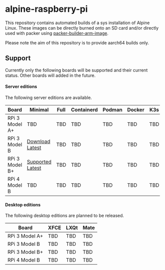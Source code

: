 # alpine-raspberry-pi

This repository contains automated builds of a sys installation of Alpine Linux. These images can be directly burned onto an SD card and/or directly used with packer using [packer-builder-arm-image](https://github.com/solo-io/packer-builder-arm-image).

Please note the aim of this repository is to provide aarch64 builds only.

## Support
Currently only the following boards will be supported and their current status. Other boards will added in the future.

#### Server editions
The following server editions are available.

|Board|Minimal|Full|Containerd|Podman|Docker|K3s|
|-----|-------|----|----------|------|------|---|
|RPi 3 Model A+|TBD|TBD|TBD|TBD|TBD|TBD|
|RPi 3 Model B|[Download Latest]()|TBD|TBD|TBD|TBD|TBD|
|RPi 3 Model B+|[Supported Latest]()|TBD|TBD|TBD|TBD|TBD|
|RPi 4 Model B|TBD|TBD|TBD|TBD|TBD|TBD|

#### Desktop editions
The following desktop editions are planned to be released.

|Board|XFCE|LXQt|Mate|
|-----|----|----|----|
|RPi 3 Model A+|TBD|TBD|TBD|
|RPi 3 Model B|TBD|TBD|TBD|
|RPi 3 Model B+|TBD|TBD|TBD|
|RPi 4 Model B|TBD|TBD|TBD|
